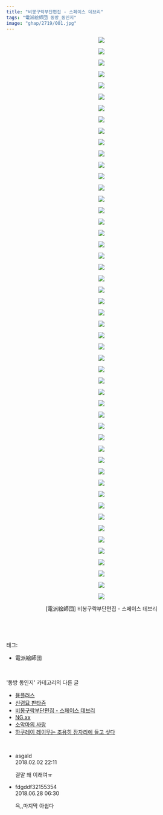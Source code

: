 ```yaml
---
title: "비봉구락부단편집 - 스페이스 데브리"
tags: "電派絵師団 동방_동인지"
image: "ghap/2719/001.jpg"
---
```

<div class="article">
<p style="text-align: center; clear: none; float: none;"><img src="{{ site.nasurl }}/ghap/2719/001.jpg"/></p>
<p style="text-align: center; clear: none; float: none;"><img src="{{ site.nasurl }}/ghap/2719/002.jpg"/></p>
<p style="text-align: center; clear: none; float: none;"><img src="{{ site.nasurl }}/ghap/2719/003.jpg"/></p>
<p style="text-align: center; clear: none; float: none;"><img src="{{ site.nasurl }}/ghap/2719/004.jpg"/></p>
<p style="text-align: center; clear: none; float: none;"><img src="{{ site.nasurl }}/ghap/2719/005.jpg"/></p>
<p style="text-align: center; clear: none; float: none;"><img src="{{ site.nasurl }}/ghap/2719/006.jpg"/></p>
<p style="text-align: center; clear: none; float: none;"><img src="{{ site.nasurl }}/ghap/2719/007.jpg"/></p>
<p style="text-align: center; clear: none; float: none;"><img src="{{ site.nasurl }}/ghap/2719/008.jpg"/></p>
<p style="text-align: center; clear: none; float: none;"><img src="{{ site.nasurl }}/ghap/2719/009.jpg"/></p>
<p style="text-align: center; clear: none; float: none;"><img src="{{ site.nasurl }}/ghap/2719/010.jpg"/></p>
<p style="text-align: center; clear: none; float: none;"><img src="{{ site.nasurl }}/ghap/2719/011.jpg"/></p>
<p style="text-align: center; clear: none; float: none;"><img src="{{ site.nasurl }}/ghap/2719/012.jpg"/></p>
<p style="text-align: center; clear: none; float: none;"><img src="{{ site.nasurl }}/ghap/2719/013.jpg"/></p>
<p style="text-align: center; clear: none; float: none;"><img src="{{ site.nasurl }}/ghap/2719/014.jpg"/></p>
<p style="text-align: center; clear: none; float: none;"><img src="{{ site.nasurl }}/ghap/2719/015.jpg"/></p>
<p style="text-align: center; clear: none; float: none;"><img src="{{ site.nasurl }}/ghap/2719/016.jpg"/></p>
<p style="text-align: center; clear: none; float: none;"><img src="{{ site.nasurl }}/ghap/2719/017.jpg"/></p>
<p style="text-align: center; clear: none; float: none;"><img src="{{ site.nasurl }}/ghap/2719/018.jpg"/></p>
<p style="text-align: center; clear: none; float: none;"><img src="{{ site.nasurl }}/ghap/2719/019.jpg"/></p>
<p style="text-align: center; clear: none; float: none;"><img src="{{ site.nasurl }}/ghap/2719/020.jpg"/></p>
<p style="text-align: center; clear: none; float: none;"><img src="{{ site.nasurl }}/ghap/2719/021.jpg"/></p>
<p style="text-align: center; clear: none; float: none;"><img src="{{ site.nasurl }}/ghap/2719/022.jpg"/></p>
<p style="text-align: center; clear: none; float: none;"><img src="{{ site.nasurl }}/ghap/2719/023.jpg"/></p>
<p style="text-align: center; clear: none; float: none;"><img src="{{ site.nasurl }}/ghap/2719/024.jpg"/></p>
<p style="text-align: center; clear: none; float: none;"><img src="{{ site.nasurl }}/ghap/2719/025.jpg"/></p>
<p style="text-align: center; clear: none; float: none;"><img src="{{ site.nasurl }}/ghap/2719/026.jpg"/></p>
<p style="text-align: center; clear: none; float: none;"><img src="{{ site.nasurl }}/ghap/2719/027.jpg"/></p>
<p style="text-align: center; clear: none; float: none;"><img src="{{ site.nasurl }}/ghap/2719/028.jpg"/></p>
<p style="text-align: center; clear: none; float: none;"><img src="{{ site.nasurl }}/ghap/2719/029.jpg"/></p>
<p style="text-align: center; clear: none; float: none;"><img src="{{ site.nasurl }}/ghap/2719/030.jpg"/></p>
<p style="text-align: center; clear: none; float: none;"><img src="{{ site.nasurl }}/ghap/2719/031.jpg"/></p>
<p style="text-align: center; clear: none; float: none;"><img src="{{ site.nasurl }}/ghap/2719/032.jpg"/></p>
<p style="text-align: center; clear: none; float: none;"><img src="{{ site.nasurl }}/ghap/2719/033.jpg"/></p>
<p style="text-align: center; clear: none; float: none;"><img src="{{ site.nasurl }}/ghap/2719/034.jpg"/></p>
<p style="text-align: center; clear: none; float: none;"><img src="{{ site.nasurl }}/ghap/2719/035.jpg"/></p>
<p style="text-align: center; clear: none; float: none;"><img src="{{ site.nasurl }}/ghap/2719/036.jpg"/></p>
<p style="text-align: center; clear: none; float: none;"><img src="{{ site.nasurl }}/ghap/2719/037.jpg"/></p>
<p style="text-align: center; clear: none; float: none;"><img src="{{ site.nasurl }}/ghap/2719/038.jpg"/></p>
<p style="text-align: center; clear: none; float: none;"><img src="{{ site.nasurl }}/ghap/2719/039.jpg"/></p>
<p style="text-align: center; clear: none; float: none;"><img src="{{ site.nasurl }}/ghap/2719/040.jpg"/></p>
<p style="text-align: center; clear: none; float: none;"><img src="{{ site.nasurl }}/ghap/2719/041.jpg"/></p>
<p style="text-align: center; clear: none; float: none;"><img src="{{ site.nasurl }}/ghap/2719/042.jpg"/></p>
<p style="text-align: center; clear: none; float: none;"><img src="{{ site.nasurl }}/ghap/2719/043.jpg"/></p>
<p style="text-align: center; clear: none; float: none;"><img src="{{ site.nasurl }}/ghap/2719/044.jpg"/></p>
<p style="text-align: center; clear: none; float: none;"><img src="{{ site.nasurl }}/ghap/2719/045.jpg"/></p>
<p style="text-align: center; clear: none; float: none;"><img src="{{ site.nasurl }}/ghap/2719/046.jpg"/></p>
<p style="text-align: center; clear: none; float: none;"><img src="{{ site.nasurl }}/ghap/2719/047.jpg"/></p>
<p style="text-align: center; clear: none; float: none;"><img src="{{ site.nasurl }}/ghap/2719/048.jpg"/></p>
<p style="text-align: center; clear: none; float: none;"><img src="{{ site.nasurl }}/ghap/2719/049.jpg"/></p>
<p style="text-align: center; clear: none; float: none;"><img src="{{ site.nasurl }}/ghap/2719/050.jpg"/></p>
<p style="text-align: center; clear: none; float: none;">[電派絵師団] 비봉구락부단편집 - 스페이스 데브리</p>
<p><br/></p>
</div><br/>
<div class="tagTrail">
<p>태그: </p>
<ul>
<li>電派絵師団</li>
</ul>
</div><br/>
<div class="another">
<p>'동방 동인지' 카테고리의 다른 글</p>
<ul>
<li><a href="/2016-11-24-ghap_2726">묭플러스</a></li>
<li><a href="/2016-11-01-ghap_2720">신령묘 판타즘</a></li>
<li><a href="/2016-11-01-ghap_2719">비봉구락부단편집 - 스페이스 데브리</a></li>
<li><a href="/2016-11-01-ghap_2718">NG.xx</a></li>
<li><a href="/2016-11-01-ghap_2717">소악마의 사랑</a></li>
<li><a href="/2016-11-01-ghap_2716">하쿠레이 레이무는 조용히 잠자리에 들고 싶다</a></li>
</ul>
</div><br/>
<div class="cb_module cb_fluid">
<div class="cb_wrt cb_profile">
<div class="comment">
<ul>
<li class="cb_thumb_off" id="comment15190472">
<div class="cb_comment_area">
<div class="cb_info_area">
<div class="cb_section">
<span class="cb_nick_name">asgald</span>
</div>
<div class="cb_section">
<span class="cb_date">2018.02.02 22:11 </span>
</div>
</div>
<div class="cb_dsc_comment">
<p class="cb_dsc">
											결말 왜 이래여ㅠ
										</p>
</div>
</div></li>
<li class="cb_thumb_off" id="comment15277775">
<div class="cb_comment_area">
<div class="cb_info_area">
<div class="cb_section">
<span class="cb_nick_name">fdgddf32155354</span>
</div>
<div class="cb_section">
<span class="cb_date">2018.06.28 06:30 </span>
</div>
</div>
<div class="cb_dsc_comment">
<p class="cb_dsc">
											윽,,마지막 아쉽다 <br/>
</p>
</div>
</div></li>
</ul>
</div>
</div><!-- commentList close -->
</div><br/>
